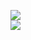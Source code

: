 [![](https://img.shields.io/badge/Made%20With-Github%20Spray-lightgrey.svg?style=for-the-badge&logo=github)](https://github.com/Annihil/github-spray#19470)  
[![](https://i.imgur.com/2DrTn0Z.gif)](https://github.com/Annihil/github-spray)